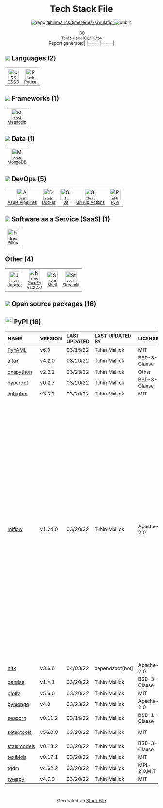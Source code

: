 <!--
&lt;--- Readme.md Snippet without images Start ---&gt;
## Tech Stack
tuhinmallick/timeseries-simulation is built on the following main stack:

- [Python](https://www.python.org) – Languages
- [Matplotlib](http://matplotlib.org) – Charting Libraries
- [MongoDB](http://www.mongodb.com/) – Databases
- [Azure Pipelines](https://azure.microsoft.com/ko-kr/services/devops/pipelines/) – Continuous Integration
- [Docker](https://www.docker.com/) – Virtual Machine Platforms & Containers
- [GitHub Actions](https://github.com/features/actions) – Continuous Integration
- [Pillow](https://python-pillow.github.io/) – Image Processing and Management
- [Jupyter](http://jupyter.org) – Data Science Notebooks
- [NumPy](http://www.numpy.org/) – Data Science Tools
- [Shell](https://en.wikipedia.org/wiki/Shell_script) – Shells
- [Streamlit](https://streamlit.io) – Machine Learning Tools

Full tech stack [here](/techstack.md)

&lt;--- Readme.md Snippet without images End ---&gt;

&lt;--- Readme.md Snippet with images Start ---&gt;
## Tech Stack
tuhinmallick/timeseries-simulation is built on the following main stack:

- <img width='25' height='25' src='https://img.stackshare.io/service/993/pUBY5pVj.png' alt='Python'/> [Python](https://www.python.org) – Languages
- <img width='25' height='25' src='https://img.stackshare.io/service/2993/2DZC4KaA_400x400.jpg' alt='Matplotlib'/> [Matplotlib](http://matplotlib.org) – Charting Libraries
- <img width='25' height='25' src='https://img.stackshare.io/service/1030/leaf-360x360.png' alt='MongoDB'/> [MongoDB](http://www.mongodb.com/) – Databases
- <img width='25' height='25' src='https://img.stackshare.io/service/10164/528389819366_e7a0672f0480b3e98d21_512.png' alt='Azure Pipelines'/> [Azure Pipelines](https://azure.microsoft.com/ko-kr/services/devops/pipelines/) – Continuous Integration
- <img width='25' height='25' src='https://img.stackshare.io/service/586/n4u37v9t_400x400.png' alt='Docker'/> [Docker](https://www.docker.com/) – Virtual Machine Platforms & Containers
- <img width='25' height='25' src='https://img.stackshare.io/service/11563/actions.png' alt='GitHub Actions'/> [GitHub Actions](https://github.com/features/actions) – Continuous Integration
- <img width='25' height='25' src='https://img.stackshare.io/service/2375/default_1f67b0ca7416a9f52beb655f90b5602d5ef74b75.jpg' alt='Pillow'/> [Pillow](https://python-pillow.github.io/) – Image Processing and Management
- <img width='25' height='25' src='https://img.stackshare.io/service/4190/fGBUdNf__400x400.jpg' alt='Jupyter'/> [Jupyter](http://jupyter.org) – Data Science Notebooks
- <img width='25' height='25' src='https://img.stackshare.io/service/2179/default_332f874a2edb2686f578aa6389313efcea1eec41.png' alt='NumPy'/> [NumPy](http://www.numpy.org/) – Data Science Tools
- <img width='25' height='25' src='https://img.stackshare.io/service/4631/default_c2062d40130562bdc836c13dbca02d318205a962.png' alt='Shell'/> [Shell](https://en.wikipedia.org/wiki/Shell_script) – Shells
- <img width='25' height='25' src='https://img.stackshare.io/service/11393/default_67e251b5860795095fe91618cf3ef8d09257469a.png' alt='Streamlit'/> [Streamlit](https://streamlit.io) – Machine Learning Tools

Full tech stack [here](/techstack.md)

&lt;--- Readme.md Snippet with images End ---&gt;
-->
<div align="center">

# Tech Stack File
![](https://img.stackshare.io/repo.svg "repo") [tuhinmallick/timeseries-simulation](https://github.com/tuhinmallick/timeseries-simulation)![](https://img.stackshare.io/public_badge.svg "public")
<br/><br/>
|30<br/>Tools used|02/19/24 <br/>Report generated|
|------|------|
</div>

## <img src='https://img.stackshare.io/languages.svg'/> Languages (2)
<table><tr>
  <td align='center'>
  <img width='36' height='36' src='https://img.stackshare.io/service/6727/css.png' alt='CSS 3'>
  <br>
  <sub><a href="https://developer.mozilla.org/en-US/docs/Web/CSS/CSS3">CSS 3</a></sub>
  <br>
  <sub></sub>
</td>

<td align='center'>
  <img width='36' height='36' src='https://img.stackshare.io/service/993/pUBY5pVj.png' alt='Python'>
  <br>
  <sub><a href="https://www.python.org">Python</a></sub>
  <br>
  <sub></sub>
</td>

</tr>
</table>

## <img src='https://img.stackshare.io/frameworks.svg'/> Frameworks (1)
<table><tr>
  <td align='center'>
  <img width='36' height='36' src='https://img.stackshare.io/service/2993/2DZC4KaA_400x400.jpg' alt='Matplotlib'>
  <br>
  <sub><a href="http://matplotlib.org">Matplotlib</a></sub>
  <br>
  <sub></sub>
</td>

</tr>
</table>

## <img src='https://img.stackshare.io/databases.svg'/> Data (1)
<table><tr>
  <td align='center'>
  <img width='36' height='36' src='https://img.stackshare.io/service/1030/leaf-360x360.png' alt='MongoDB'>
  <br>
  <sub><a href="http://www.mongodb.com/">MongoDB</a></sub>
  <br>
  <sub></sub>
</td>

</tr>
</table>

## <img src='https://img.stackshare.io/devops.svg'/> DevOps (5)
<table><tr>
  <td align='center'>
  <img width='36' height='36' src='https://img.stackshare.io/service/10164/528389819366_e7a0672f0480b3e98d21_512.png' alt='Azure Pipelines'>
  <br>
  <sub><a href="https://azure.microsoft.com/ko-kr/services/devops/pipelines/">Azure Pipelines</a></sub>
  <br>
  <sub></sub>
</td>

<td align='center'>
  <img width='36' height='36' src='https://img.stackshare.io/service/586/n4u37v9t_400x400.png' alt='Docker'>
  <br>
  <sub><a href="https://www.docker.com/">Docker</a></sub>
  <br>
  <sub></sub>
</td>

<td align='center'>
  <img width='36' height='36' src='https://img.stackshare.io/service/1046/git.png' alt='Git'>
  <br>
  <sub><a href="http://git-scm.com/">Git</a></sub>
  <br>
  <sub></sub>
</td>

<td align='center'>
  <img width='36' height='36' src='https://img.stackshare.io/service/11563/actions.png' alt='GitHub Actions'>
  <br>
  <sub><a href="https://github.com/features/actions">GitHub Actions</a></sub>
  <br>
  <sub></sub>
</td>

<td align='center'>
  <img width='36' height='36' src='https://img.stackshare.io/service/12572/-RIWgodF_400x400.jpg' alt='PyPI'>
  <br>
  <sub><a href="https://pypi.org/">PyPI</a></sub>
  <br>
  <sub></sub>
</td>

</tr>
</table>

## <img src='https://img.stackshare.io/saas.svg'/> Software as a Service (SaaS) (1)
<table><tr>
  <td align='center'>
  <img width='36' height='36' src='https://img.stackshare.io/service/2375/default_1f67b0ca7416a9f52beb655f90b5602d5ef74b75.jpg' alt='Pillow'>
  <br>
  <sub><a href="https://python-pillow.github.io/">Pillow</a></sub>
  <br>
  <sub></sub>
</td>

</tr>
</table>

## Other (4)
<table><tr>
  <td align='center'>
  <img width='36' height='36' src='https://img.stackshare.io/service/4190/fGBUdNf__400x400.jpg' alt='Jupyter'>
  <br>
  <sub><a href="http://jupyter.org">Jupyter</a></sub>
  <br>
  <sub></sub>
</td>

<td align='center'>
  <img width='36' height='36' src='https://img.stackshare.io/service/2179/default_332f874a2edb2686f578aa6389313efcea1eec41.png' alt='NumPy'>
  <br>
  <sub><a href="http://www.numpy.org/">NumPy</a></sub>
  <br>
  <sub>v1.22.0</sub>
</td>

<td align='center'>
  <img width='36' height='36' src='https://img.stackshare.io/service/4631/default_c2062d40130562bdc836c13dbca02d318205a962.png' alt='Shell'>
  <br>
  <sub><a href="https://en.wikipedia.org/wiki/Shell_script">Shell</a></sub>
  <br>
  <sub></sub>
</td>

<td align='center'>
  <img width='36' height='36' src='https://img.stackshare.io/service/11393/default_67e251b5860795095fe91618cf3ef8d09257469a.png' alt='Streamlit'>
  <br>
  <sub><a href="https://streamlit.io">Streamlit</a></sub>
  <br>
  <sub></sub>
</td>

</tr>
</table>


## <img src='https://img.stackshare.io/group.svg' /> Open source packages (16)</h2>

## <img width='24' height='24' src='https://img.stackshare.io/service/12572/-RIWgodF_400x400.jpg'/> PyPI (16)

|NAME|VERSION|LAST UPDATED|LAST UPDATED BY|LICENSE|VULNERABILITIES|
|:------|:------|:------|:------|:------|:------|
|[PyYAML](https://pypi.org/project/PyYAML)|v6.0|03/15/22|Tuhin Mallick |MIT|N/A|
|[altair](https://pypi.org/project/altair)|v4.2.0|03/20/22|Tuhin Mallick |BSD-3-Clause|N/A|
|[dnspython](https://pypi.org/project/dnspython)|v2.2.1|03/23/22|Tuhin Mallick |Other|N/A|
|[hyperopt](https://pypi.org/project/hyperopt)|v0.2.7|03/20/22|Tuhin Mallick |BSD-3-Clause|N/A|
|[lightgbm](https://pypi.org/project/lightgbm)|v3.3.2|03/20/22|Tuhin Mallick |MIT|N/A|
|[mlflow](https://pypi.org/project/mlflow)|v1.24.0|03/20/22|Tuhin Mallick |Apache-2.0|[CVE-2023-1177](https://github.com/advisories/GHSA-xg73-94fp-g449) (Critical)<br/>[CVE-2023-2780](https://github.com/advisories/GHSA-wjq3-7jxx-whj9) (Critical)<br/>[CVE-2023-6831](https://github.com/advisories/GHSA-554w-xh4j-8w64) (Critical)<br/>[](https://github.com/advisories/GHSA-83fm-w79m-64r5) (Critical)<br/>[CVE-2023-2356](https://github.com/advisories/GHSA-x422-6qhv-p29g) (Critical)<br/>[CVE-2023-3765](https://github.com/advisories/GHSA-fmxj-6h9g-6vw3) (Critical)<br/>[CVE-2023-6014](https://github.com/advisories/GHSA-4qq5-mxxx-m6gg) (Critical)<br/>[CVE-2023-6974](https://github.com/advisories/GHSA-59v3-898r-qwhj) (Critical)<br/>[CVE-2023-6975](https://github.com/advisories/GHSA-hh8p-p8mp-gqhm) (Critical)<br/>[CVE-2023-6015](https://github.com/advisories/GHSA-f798-qm4r-23r5) (Critical)<br/>[CVE-2023-6018](https://github.com/advisories/GHSA-5p3h-7fwh-92rc) (Critical)<br/>[CVE-2023-6909](https://github.com/advisories/GHSA-5r3q-93q3-f978) (High)<br/>[CVE-2023-6976](https://github.com/advisories/GHSA-wv8q-4f85-2p8p) (High)<br/>[CVE-2023-6977](https://github.com/advisories/GHSA-qg8p-32gr-gh6x) (High)<br/>[CVE-2023-6940](https://github.com/advisories/GHSA-hvc6-42vf-jhf8) (High)<br/>[CVE-2023-30172](https://github.com/advisories/GHSA-wc6j-5g83-xfm6) (High)<br/>[CVE-2023-43472](https://github.com/advisories/GHSA-wqxf-447m-6f5f) (High)<br/>[CVE-2023-6709](https://github.com/advisories/GHSA-cxfr-5q3r-2rc2) (High)<br/>[CVE-2023-4033](https://github.com/advisories/GHSA-ffw3-6378-cqgp) (High)<br/>[CVE-2023-6753](https://github.com/advisories/GHSA-v945-r3rc-6fjm) (High)<br/>[CVE-2023-6568](https://github.com/advisories/GHSA-vwhf-3v6x-wff8) (Moderate)<br/>[CVE-2023-1176](https://github.com/advisories/GHSA-wp72-7hj9-5265) (Low)|
|[nltk](https://pypi.org/project/nltk)|v3.6.6|04/03/22|dependabot[bot] |Apache-2.0|N/A|
|[pandas](https://pypi.org/project/pandas)|v1.4.1|03/20/22|Tuhin Mallick |BSD-3-Clause|N/A|
|[plotly](https://pypi.org/project/plotly)|v5.6.0|03/20/22|Tuhin Mallick |MIT|N/A|
|[pymongo](https://pypi.org/project/pymongo)|v4.0|03/23/22|Tuhin Mallick |Apache-2.0|N/A|
|[seaborn](https://pypi.org/project/seaborn)|v0.11.2|03/15/22|Tuhin Mallick |BSD-1-Clause|N/A|
|[setuptools](https://pypi.org/project/setuptools)|v56.0.0|03/20/22|Tuhin Mallick |MIT|[CVE-2022-40897](https://github.com/advisories/GHSA-r9hx-vwmv-q579) (High)|
|[statsmodels](https://pypi.org/project/statsmodels)|v0.13.2|03/20/22|Tuhin Mallick |BSD-3-Clause|N/A|
|[textblob](https://pypi.org/project/textblob)|v0.17.1|03/20/22|Tuhin Mallick |MIT|N/A|
|[tqdm](https://pypi.org/project/tqdm)|v4.62.2|03/20/22|Tuhin Mallick |MPL-2.0,MIT|N/A|
|[tweepy](https://pypi.org/project/tweepy)|v4.7.0|03/20/22|Tuhin Mallick |MIT|N/A|

<br/>
<div align='center'>

Generated via [Stack File](https://github.com/marketplace/stack-file)
